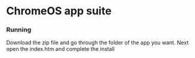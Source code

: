 # ChromeOS app suite
### Running
Download the zip file and go through the folder of the app you want. Next open the index.htm and complete the install
